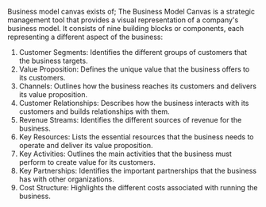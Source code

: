 Business model canvas exists of;
The Business Model Canvas is a strategic management tool that provides a visual representation of a company's business model. It consists of nine building blocks or components, each representing a different aspect of the business:

1. Customer Segments: Identifies the different groups of customers that the business targets.
2. Value Proposition: Defines the unique value that the business offers to its customers.
3. Channels: Outlines how the business reaches its customers and delivers its value proposition.
4. Customer Relationships: Describes how the business interacts with its customers and builds relationships with them.
5. Revenue Streams: Identifies the different sources of revenue for the business.
6. Key Resources: Lists the essential resources that the business needs to operate and deliver its value proposition.
7. Key Activities: Outlines the main activities that the business must perform to create value for its customers.
8. Key Partnerships: Identifies the important partnerships that the business has with other organizations.
9. Cost Structure: Highlights the different costs associated with running the business.️